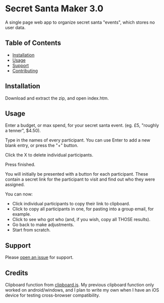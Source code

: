 # Secret Santa Maker 3.0

A single page web app to organize secret santa "events", which stores no user data.

## Table of Contents

- [Installation](#installation)
- [Usage](#usage)
- [Support](#support)
- [Contributing](#contributing)

## Installation

Download and extract the zip, and open index.htm.

## Usage

Enter a budget, or max spend, for your secret santa event.  (eg. £5, "roughly a tenner", $4.50).

Type in the names of every participant.  You can use Enter to add a new blank entry, or press the "+" button.

Click the X to delete individual participants.

Press finished.

You will initially be presented with a button for each participant.  These contain a secret link for the participant to visit and find out who they were assigned.

You can now:

- Click individual participants to copy their link to clipboard.
- Click to copy all participants in one, for pasting into a group email, for example.
- Click to see who got who (and, if you wish, copy all THOSE results).
- Go back to make adjustments.
- Start from scratch.

## Support

Please [open an issue](https://github.com/developingharry/SecretSanta2019/issues/new) for support.

## Credits

Clipboard function from [clipboard.js](https://clipboardjs.com/).  My previous clipboard function only worked on android/windows, and I plan to write my own when I have an iOS device for testing cross-browser compatibility.
